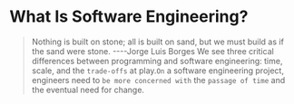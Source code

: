 # What Is Software Engineering?
> Nothing is built on stone; all is built on sand, but we must build as if the sand were stone. ----Jorge Luis Borges
We see three critical differences between programming and software engineering: time, scale, and the `trade-offs` at play.`On` a software engineering project, engineers need to `be more concerned with` the `passage of time` and the eventual need for change.
